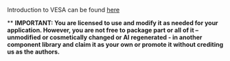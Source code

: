 Introduction to VESA can be found [here](https://github.com/iocloudsystems/Vesa)

**
**IMPORTANT: 
You are licensed to use and modify it as needed for your application. 
However, you are not free to package part or all of it 
– unmodified or cosmetically changed or AI regenerated - in another component library 
and claim it as your own or promote it without crediting us as the authors.**
